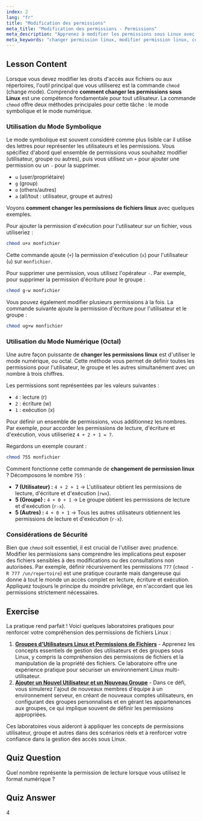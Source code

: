 ```yaml
---
index: 2
lang: "fr"
title: "Modification des permissions"
meta_title: "Modification des permissions - Permissions"
meta_description: "Apprenez à modifier les permissions sous Linux avec la commande chmod. Ce guide couvre les méthodes symboliques et numériques pour vous aider à gérer l'accès aux fichiers et aux répertoires en toute sécurité. Maîtrisez le processus de changement de permission Linux pour une meilleure administration système."
meta_keywords: "changer permission linux, modifier permission linux, comment changer les permissions sous linux, comment changer les permissions de fichiers linux, chmod, permissions de fichiers, sécurité linux, permissions symboliques, permissions numériques"
---
```


## Lesson Content

Lorsque vous devez modifier les droits d'accès aux fichiers ou aux répertoires, l'outil principal que vous utiliserez est la commande `chmod` (change mode). Comprendre **comment changer les permissions sous Linux** est une compétence fondamentale pour tout utilisateur. La commande `chmod` offre deux méthodes principales pour cette tâche : le mode symbolique et le mode numérique.

### Utilisation du Mode Symbolique

Le mode symbolique est souvent considéré comme plus lisible car il utilise des lettres pour représenter les utilisateurs et les permissions. Vous spécifiez d'abord quel ensemble de permissions vous souhaitez modifier (utilisateur, groupe ou autres), puis vous utilisez un `+` pour ajouter une permission ou un `-` pour la supprimer.

- `u` (user/propriétaire)
- `g` (group)
- `o` (others/autres)
- `a` (all/tout : utilisateur, groupe et autres)

Voyons **comment changer les permissions de fichiers linux** avec quelques exemples.

Pour ajouter la permission d'exécution pour l'utilisateur sur un fichier, vous utiliseriez :

```bash
chmod u+x monfichier
```

Cette commande ajoute (`+`) la permission d'exécution (`x`) pour l'utilisateur (`u`) sur `monfichier`.

Pour supprimer une permission, vous utilisez l'opérateur `-`. Par exemple, pour supprimer la permission d'écriture pour le groupe :

```bash
chmod g-w monfichier
```

Vous pouvez également modifier plusieurs permissions à la fois. La commande suivante ajoute la permission d'écriture pour l'utilisateur et le groupe :

```bash
chmod ug+w monfichier
```

### Utilisation du Mode Numérique (Octal)

Une autre façon puissante de **changer les permissions linux** est d'utiliser le mode numérique, ou octal. Cette méthode vous permet de définir toutes les permissions pour l'utilisateur, le groupe et les autres simultanément avec un nombre à trois chiffres.

Les permissions sont représentées par les valeurs suivantes :

- `4` : lecture (r)
- `2` : écriture (w)
- `1` : exécution (x)

Pour définir un ensemble de permissions, vous additionnez les nombres. Par exemple, pour accorder les permissions de lecture, d'écriture et d'exécution, vous utiliseriez `4 + 2 + 1 = 7`.

Regardons un exemple courant :

```bash
chmod 755 monfichier
```

Comment fonctionne cette commande de **changement de permission linux** ? Décomposons le nombre `755` :

- **7 (Utilisateur) :** `4 + 2 + 1` -> L'utilisateur obtient les permissions de lecture, d'écriture et d'exécution (`rwx`).
- **5 (Groupe) :** `4 + 0 + 1` -> Le groupe obtient les permissions de lecture et d'exécution (`r-x`).
- **5 (Autres) :** `4 + 0 + 1` -> Tous les autres utilisateurs obtiennent les permissions de lecture et d'exécution (`r-x`).

### Considérations de Sécurité

Bien que `chmod` soit essentiel, il est crucial de l'utiliser avec prudence. Modifier les permissions sans comprendre les implications peut exposer des fichiers sensibles à des modifications ou des consultations non autorisées. Par exemple, définir récursivement les permissions `777` (`chmod -R 777 /un/repertoire`) est une pratique courante mais dangereuse qui donne à tout le monde un accès complet en lecture, écriture et exécution. Appliquez toujours le principe du moindre privilège, en n'accordant que les permissions strictement nécessaires.

## Exercise

La pratique rend parfait ! Voici quelques laboratoires pratiques pour renforcer votre compréhension des permissions de fichiers Linux :

1.  **[Groupes d'Utilisateurs Linux et Permissions de Fichiers](https://labex.io/fr/labs/linux-linux-user-group-and-file-permissions-18002)** - Apprenez les concepts essentiels de gestion des utilisateurs et des groupes sous Linux, y compris la compréhension des permissions de fichiers et la manipulation de la propriété des fichiers. Ce laboratoire offre une expérience pratique pour sécuriser un environnement Linux multi-utilisateur.
2.  **[Ajouter un Nouvel Utilisateur et un Nouveau Groupe](https://labex.io/fr/labs/linux-add-new-user-and-group-17987)** - Dans ce défi, vous simulerez l'ajout de nouveaux membres d'équipe à un environnement serveur, en créant de nouveaux comptes utilisateurs, en configurant des groupes personnalisés et en gérant les appartenances aux groupes, ce qui implique souvent de définir les permissions appropriées.

Ces laboratoires vous aideront à appliquer les concepts de permissions utilisateur, groupe et autres dans des scénarios réels et à renforcer votre confiance dans la gestion des accès sous Linux.

## Quiz Question

Quel nombre représente la permission de lecture lorsque vous utilisez le format numérique ?

## Quiz Answer

4
